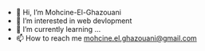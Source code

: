 - 👋 Hi, I’m Mohcine-El-Ghazouani
- 👀 I’m interested in web devlopment
- 🌱 I’m currently learning ...
- 📫 How to reach me mohcine.el.ghazouani@gmail.com

<!---
Mohcine-Ghazouani/Mohcine-Ghazouani is a ✨ special ✨ repository because its `README.md` (this file) appears on your GitHub profile.
You can click the Preview link to take a look at your changes.
--->
